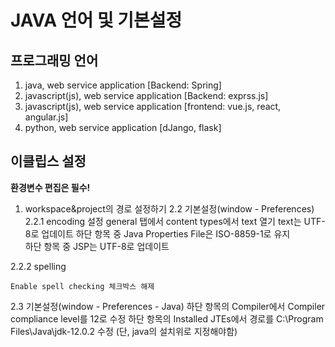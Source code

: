 JAVA 언어 및 기본설정
==========================
프로그래밍 언어
-------------------
1. java, web service application [Backend: Spring]
2. javascript(js), web service application [Backend: exprss.js]
3. javascript(js), web service application [frontend: vue.js, react, angular.js]
4. python, web service application [dJango, flask]

이클립스 설정
-----------------------
**환경변수 편집은 필수!**
1. workspace&project의 경로 설정하기
2.2 기본설정(window - Preferences)
2.2.1 encoding 설정
     general 탭에서 content types에서 text 열기 text는 UTF-8로 업데이트
    하단 항목 중 Java Properties File은 ISO-8859-1로 유지   
    하단 항목 중 JSP는 UTF-8로 업데이트
 
2.2.2 spelling 

    Enable spell checking 체크박스 해제
 
2.3 기본설정(window - Preferences - Java)
    하단 항목의 Compiler에서 Compiler compliance level를 12로 수정 
    하단 항목의 Installed JTEs에서 경로를 C:\Program Files\Java\jdk-12.0.2 수정 (단, java의 설치위로 지정해야함)
